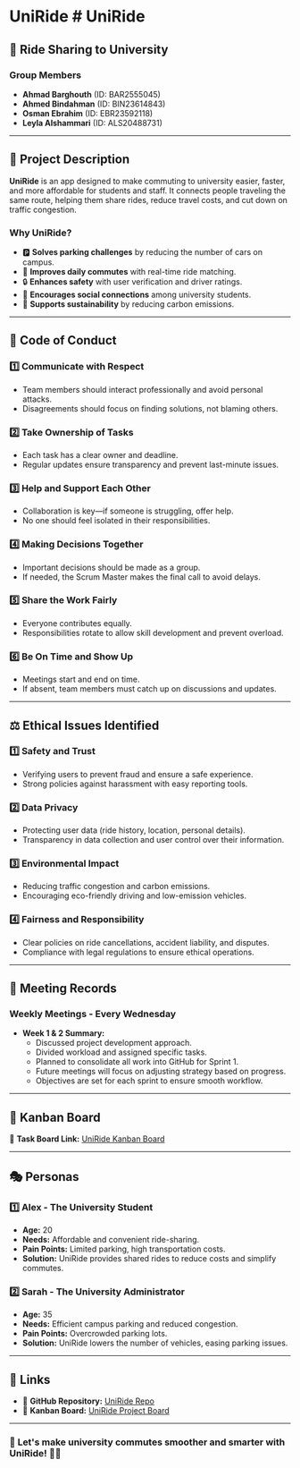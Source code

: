 # UniRide # UniRide

## 🚗 Ride Sharing to University

### **Group Members**
- **Ahmad Barghouth** (ID: BAR2555045)
- **Ahmed Bindahman** (ID: BIN23614843)
- **Osman Ebrahim** (ID: EBR23592118)
- **Leyla Alshammari** (ID: ALS20488731)

---

## 📌 Project Description
**UniRide** is an app designed to make commuting to university easier, faster, and more affordable for students and staff. It connects people traveling the same route, helping them share rides, reduce travel costs, and cut down on traffic congestion.

### **Why UniRide?**
- 🅿️ **Solves parking challenges** by reducing the number of cars on campus.
- 🚀 **Improves daily commutes** with real-time ride matching.
- 🔒 **Enhances safety** with user verification and driver ratings.
- 🤝 **Encourages social connections** among university students.
- 🌱 **Supports sustainability** by reducing carbon emissions.

---

## 📜 Code of Conduct

### **1️⃣ Communicate with Respect**
- Team members should interact professionally and avoid personal attacks.
- Disagreements should focus on finding solutions, not blaming others.

### **2️⃣ Take Ownership of Tasks**
- Each task has a clear owner and deadline.
- Regular updates ensure transparency and prevent last-minute issues.

### **3️⃣ Help and Support Each Other**
- Collaboration is key—if someone is struggling, offer help.
- No one should feel isolated in their responsibilities.

### **4️⃣ Making Decisions Together**
- Important decisions should be made as a group.
- If needed, the Scrum Master makes the final call to avoid delays.

### **5️⃣ Share the Work Fairly**
- Everyone contributes equally.
- Responsibilities rotate to allow skill development and prevent overload.

### **6️⃣ Be On Time and Show Up**
- Meetings start and end on time.
- If absent, team members must catch up on discussions and updates.

---

## ⚖️ Ethical Issues Identified

### **1️⃣ Safety and Trust**
- Verifying users to prevent fraud and ensure a safe experience.
- Strong policies against harassment with easy reporting tools.

### **2️⃣ Data Privacy**
- Protecting user data (ride history, location, personal details).
- Transparency in data collection and user control over their information.

### **3️⃣ Environmental Impact**
- Reducing traffic congestion and carbon emissions.
- Encouraging eco-friendly driving and low-emission vehicles.

### **4️⃣ Fairness and Responsibility**
- Clear policies on ride cancellations, accident liability, and disputes.
- Compliance with legal regulations to ensure ethical operations.

---

## 📝 Meeting Records

### **Weekly Meetings - Every Wednesday**
- **Week 1 & 2 Summary:**
  - Discussed project development approach.
  - Divided workload and assigned specific tasks.
  - Planned to consolidate all work into GitHub for Sprint 1.
  - Future meetings will focus on adjusting strategy based on progress.
  - Objectives are set for each sprint to ensure smooth workflow.

---

## 📌 Kanban Board
🔗 **Task Board Link:** [UniRide Kanban Board](https://github.com/bindahman/UniRide/projects)

---

## 🎭 Personas
### **1️⃣ Alex - The University Student**
- **Age:** 20
- **Needs:** Affordable and convenient ride-sharing.
- **Pain Points:** Limited parking, high transportation costs.
- **Solution:** UniRide provides shared rides to reduce costs and simplify commutes.

### **2️⃣ Sarah - The University Administrator**
- **Age:** 35
- **Needs:** Efficient campus parking and reduced congestion.
- **Pain Points:** Overcrowded parking lots.
- **Solution:** UniRide lowers the number of vehicles, easing parking issues.

---

## 🔗 Links
- 📂 **GitHub Repository:** [UniRide Repo](https://github.com/bindahman/UniRide)
- 📌 **Kanban Board:** [UniRide Project Board](https://github.com/bindahman/UniRide/projects)

---

### 🎯 **Let's make university commutes smoother and smarter with UniRide!** 🚗💨
